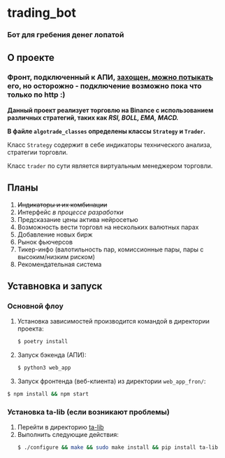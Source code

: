 # trading_bot
### Бот для гребения денег лопатой


## О проекте
### Фронт, подключенный к АПИ, [захощен, можно потыкать](http://158.160.28.97:3000/) его, но осторожно - подключение возможно пока что только по http :)

**Данный проект реализует торговлю на Binance с использованием различных стратегий, таких как *RSI, BOLL, EMA, MACD.*** 

**В файле `algotrade_classes` определены классы `Strategy` и `Trader`.**

Класс `Strategy` содержит в себе индикаторы технического анализа, стратегии торговли.

Класс `trader` по сути является виртуальным менеджером торговли.

## Планы
1. ~~Индикаторы и их комбинации~~
2. Интерфейс *в процессе разработки*
3. Предсказание цены актива нейросетью
4. Возможность вести торговл на нескольких валютных парах
5. Добавление новых бирж
6. Рынок фьючерсов
7. Тикер-инфо (валотильность пар, комиссионные пары, пары с высоким/низким риском)
8. Рекомендательная система

## Уставновка и запуск
### Основной флоу
1. Установка зависимостей производится командой в директории проекта: 
   ```bash
   $ poetry install
   ```
2. Запуск бэкенда (АПИ):
   ```bash
   $ python3 web_app
   ```
3. Запуск фронтенда (веб-клиента) из директории `web_app_fron/`:
```bash
$ npm install && npm start
```
### Установка ta-lib (если возникают проблемы)
1. Перейти в директорию [ta-lib](./ta-lib)
2. Выполнить следующие действия:
    ```bash
    $ ./configure && make && sudo make install && pip install ta-lib
    ```
